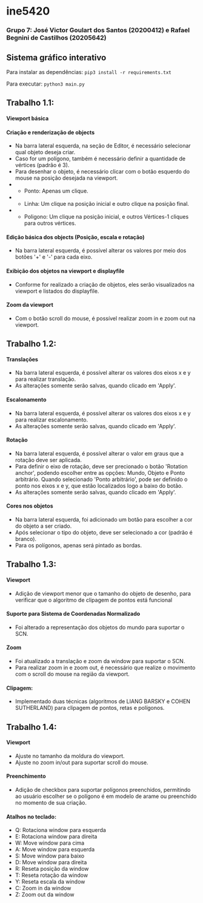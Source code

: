 # ine5420
### Grupo 7: José Victor Goulart dos Santos (20200412) e Rafael Begnini de Castilhos (20205642)

## Sistema gráfico interativo

Para instalar as dependências: `pip3 install -r requirements.txt`

Para executar: `python3 main.py`

## Trabalho 1.1:
#### Viewport básica
#### Criação e renderização de objects
- Na barra lateral esquerda, na seção de Editor, é necessário selecionar qual objeto deseja criar.
- Caso for um polígono, também é necessário definir a quantidade de vértices (padrão é 3).
- Para desenhar o objeto, é necessário clicar com o botão esquerdo do mouse na posição desejada na viewport.
- - Ponto: Apenas um clique.
- - Linha: Um clique na posição inicial e outro clique na posição final.
- - Poligono: Um clique na posição inicial, e outros Vértices-1 cliques para outros vértices.
#### Edição básica dos objects (Posição, escala e rotação)
- Na barra lateral esquerda, é possível alterar os valores por meio dos botões '+' e '-' para cada eixo.
#### Exibição dos objetos na viewport e displayfile
- Conforme for realizado a criação de objetos, eles serão visualizados na viewport e listados do displayfile.
#### Zoom da viewport
- Com o botão scroll do mouse, é possível realizar zoom in e zoom out na viewport.

## Trabalho 1.2:
#### Translações
- Na barra lateral esquerda, é possível alterar os valores dos eixos x e y para realizar translação.
- As alterações somente serão salvas, quando clicado em 'Apply'.
#### Escalonamento
- Na barra lateral esquerda, é possível alterar os valores dos eixos x e y para realizar escalonamento.
- As alterações somente serão salvas, quando clicado em 'Apply'.
#### Rotação
- Na barra lateral esquerda, é possível alterar o valor em graus que a rotação deve ser aplicada.
- Para definir o eixo de rotação, deve ser precionado o botão 'Rotation anchor', podendo escolher entre as opções: Mundo, Objeto e Ponto arbitrário. Quando selecionado 'Ponto arbitrário', pode ser definido o ponto nos eixos x e y, que estão localizados logo a baixo do botão.
- As alterações somente serão salvas, quando clicado em 'Apply'.
#### Cores nos objetos
- Na barra lateral esquerda, foi adicionado um botão para escolher a cor do objeto a ser criado.
- Após selecionar o tipo do objeto, deve ser selecionado a cor (padrão é branco). 
- Para os polígonos, apenas será pintado as bordas.

## Trabalho 1.3:
#### Viewport
- Adição de viewport menor que o tamanho do objeto de desenho, para verificar que o algoritmo de clipagem de pontos está funcional

#### Suporte para Sistema de Coordenadas Normalizado
- Foi alterado a representação dos objetos do mundo para suportar o SCN.

#### Zoom
- Foi atualizado a translação e zoom da window para suportar o SCN.
- Para realizar zoom in e zoom out, é necessário que realize o movimento com o scroll do mouse na região da viewport.

#### Clipagem:
- Implementado duas técnicas (algoritmos de LIANG BARSKY e COHEN SUTHERLAND) para clipagem de pontos, retas e polígonos.

## Trabalho 1.4:
#### Viewport
- Ajuste no tamanho da moldura do viewport. 
- Ajuste no zoom in/out para suportar scroll do mouse. 

#### Preenchimento
- Adição de checkbox para suportar polígonos preenchidos, permitindo ao usuário escolher se o polígono é em modelo de arame ou preenchido no momento de sua criação.

#### Atalhos no teclado:
- Q: Rotaciona window para esquerda
- E: Rotaciona window para direita
- W: Move window para cima
- A: Move window para esquerda
- S: Move window para baixo
- D: Move window para direita
- R: Reseta posição da window
- T: Reseta rotação da window
- Y: Reseta escala da window
- C: Zoom in da window
- Z: Zoom out da window